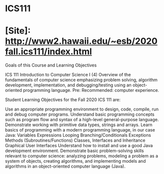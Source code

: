 # ICS111
# [Site]: http://www2.hawaii.edu/~esb/2020fall.ics111/index.html

Goals of this Course and Learning Objectives

ICS 111 Introduction to Computer Science I (4)
Overview of the fundamentals of computer science emphasizing problem solving, algorithm development, implementation, and debugging/testing using an object-oriented programming language. Pre: Recommended: computer experience.

Student Learning Objectives for the Fall 2020 ICS 111 are:

Use an appropriate programming environment to design, code, compile, run and debug computer programs.
Understand basic programming concepts such as program flow and syntax of a high-level general-purpose language.
Demonstrate working with primitive data types, strings and arrays.
Learn basics of programming with a modern programming language, in our case Java:
Variables
Expressions
Looping
Branching/Conditionals
Exceptions
Methods (Subroutines/Functions)
Classes, Interfaces and Inheritance
Graphical User Interfaces
Understand how to install and use a good Java development environment.
Demonstrate basic problem-solving skills relevant to computer science: analyzing problems, modeling a problem as a system of objects, creating algorithms, and implementing models and algorithms in an object-oriented computer language (Java).
